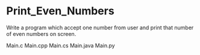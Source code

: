 # Print_Even_Numbers

Write a program which accept one number from user and print that number of
even numbers on screen.

Main.c
Main.cpp
Main.cs
Main.java
Main.py
